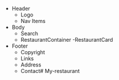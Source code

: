 * Header
    - Logo
    - Nav Items
* Body
    - Search
    - RestaurantContainer
        -RestaurantCard
* Footer
    - Copyright
    - Links
    - Address
    - Contact#   M y - r e s t a u r a n t  
 